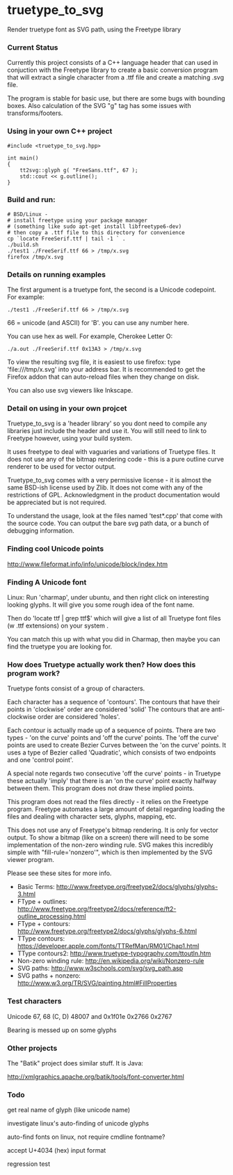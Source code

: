 truetype_to_svg
===============

Render truetype font as SVG path, using the Freetype library

### Current Status

Currently this project consists of a C++ language header that can used 
in conjuction with the Freetype library to create a basic conversion 
program that will extract a single character from a .ttf file and create 
a matching .svg file.

The program is stable for basic use, but there are some bugs with 
bounding boxes. Also calculation of the SVG "g" tag has some issues with
transforms/footers.

### Using in your own C++ project

    #include <truetype_to_svg.hpp>

    int main()
    {
        tt2svg::glyph g( "FreeSans.ttf", 67 );
        std::cout << g.outline();
    }

### Build and run:

    # BSD/Linux - 
    # install freetype using your package manager
    # (something like sudo apt-get install libfreetype6-dev)
    # then copy a .ttf file to this directory for convenience
    cp `locate FreeSerif.ttf | tail -1 ` .
    ./build.sh
    ./test1 ./FreeSerif.ttf 66 > /tmp/x.svg 
    firefox /tmp/x.svg

### Details on running examples

The first argument is a truetype font, the second is a Unicode codepoint.
For example:

    ./test1 ./FreeSerif.ttf 66 > /tmp/x.svg 

66 = unicode (and ASCII) for 'B'. you can use any number here.

You can use hex as well. For example, Cherokee Letter O:

    ./a.out ./FreeSerif.ttf 0x13A3 > /tmp/x.svg

To view the resulting svg file, it is easiest to use firefox: type 
'file:///tmp/x.svg' into your address bar. It is recommended to get the 
Firefox addon that can auto-reload files when they change on disk.

You can also use svg viewers like Inkscape.

### Detail on using in your own projcet

Truetype_to_svg is a 'header library' so you dont need to compile any 
libraries just include the header and use it. You will still need to
link to Freetype however, using your build system. 

It uses freetype to deal with vaguaries and variations of Truetype 
files. It does not use any of the bitmap rendering code - this is a pure 
outline curve renderer to be used for vector output. 

Truetype_to_svg comes with a very permissive license - it is almost the same
BSD-ish license used by Zlib. It does not come with any of the 
restrictions of GPL. Acknowledgment in the product documentation would 
be appreciated but is not required.

To understand the usage, look at the files named 'test*.cpp' that come
with the source code. You can output the bare svg path data, or a bunch
of debugging information.

### Finding cool Unicode points

http://www.fileformat.info/info/unicode/block/index.htm

### Finding A Unicode font

Linux: Run 'charmap', under ubuntu, and then right click on interesting 
looking glyphs. It will give you some rough idea of the font name.

Then do 'locate ttf | grep ttf$' which will give a list of all Truetype 
font files (w .ttf extensions) on your system .

You can match this up with what you did in Charmap, then maybe you can find
the truetype you are looking for. 

### How does Truetype actually work then? How does this program work?

Truetype fonts consist of a group of characters.

Each character has a sequence of 'contours'. The contours that have 
their points in 'clockwise' order are considered 'solid' The contours 
that are anti-clockwise order are considered 'holes'.

Each contour is actually made up of a sequence of points. There are two 
types - 'on the curve' points and 'off the curve' points. The 'off the curve'
points are used to create Bezier Curves between the 'on the curve' points. 
It uses a type of Bezier called 'Quadratic', which consists of two endpoints
and one 'control point'. 

A special note regards two consecutive 'off the curve' points - in 
Truetype these actually 'imply' that there is an 'on the curve' point 
exactly halfway between them. This program does not draw these implied points. 

This program does not read the files directly - it relies on the Freetype
program. Freetype automates a large amount of detail regarding loading
the files and dealing with character sets, glyphs, mapping, etc. 

This does not use any of Freetype's bitmap rendering. It is only for 
vector output. To show a bitmap (like on a screen) there will need to be 
some implementation of the non-zero winding rule. SVG makes this 
incredibly simple with "fill-rule='nonzero'", which is then implemented
by the SVG viewer program.

Please see these sites for more info.

 * Basic Terms: http://www.freetype.org/freetype2/docs/glyphs/glyphs-3.html
 * FType + outlines: http://www.freetype.org/freetype2/docs/reference/ft2-outline_processing.html
 * FType + contours: http://www.freetype.org/freetype2/docs/glyphs/glyphs-6.html
 * TType contours: https://developer.apple.com/fonts/TTRefMan/RM01/Chap1.html
 * TType contours2: http://www.truetype-typography.com/ttoutln.htm
 * Non-zero winding rule: http://en.wikipedia.org/wiki/Nonzero-rule
 * SVG paths: http://www.w3schools.com/svg/svg_path.asp
 * SVG paths + nonzero: http://www.w3.org/TR/SVG/painting.html#FillProperties

### Test characters

Unicode 
67, 68 (C, D)
48007 and 0x1f01e
0x2766 0x2767

Bearing is messed up on some glyphs

### Other projects

The "Batik" project does similar stuff. It is Java:

http://xmlgraphics.apache.org/batik/tools/font-converter.html

### Todo

get real name of glyph (like unicode name)

investigate linux's auto-finding of unicode glyphs

auto-find fonts on linux, not require cmdline fontname?

accept U+4034 (hex) input format

regression test


